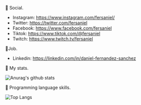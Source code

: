 
<!--
**danielfernandezsanchez/danielfernandezsanchez** is a ✨ _special_ ✨ repository because its `README.md` (this file) appears on your GitHub profile.

Here are some ideas to get you started:

- 🔭 I’m currently working on ...
- 🌱 I’m currently learning ...
- 👯 I’m looking to collaborate on ...
- 🤔 I’m looking for help with ...
- 💬 Ask me about ...
- 📫 How to reach me: ...
- 😄 Pronouns: ...
- ⚡ Fun fact: ...
-->

💬 Social.

- Instagram: https://www.instagram.com/fersaniel/ 
- Twitter: https://twitter.com/fersaniel
- Facebook: https://www.facebook.com/fersaniel
- Tiktok: https://www.tiktok.com/@fersaniel
- Twitch: https://www.twitch.tv/fersaniel

💼Job.

- Linkedin: https://linkedin.com/in/daniel-fernandez-sanchez

🤔 My stats.

![Anurag's github stats](https://github-readme-stats.vercel.app/api?username=danielfernandezsanchez&count_private=true&show_icons=true&theme=solarized-dark)

📝 Programming language skills.

![Top Langs](https://github-readme-stats.vercel.app/api/top-langs/?username=danielfernandezsanchez&theme=solarized-dark&layout=compact)
